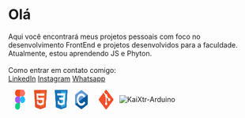 <h1>Olá</h1>

Aqui você encontrará meus projetos pessoais com foco no desenvolvimento FrontEnd e projetos desenvolvidos para a faculdade.
Atualmente, estou aprendendo JS e Phyton.
</br></br>
Como entrar em contato comigo: </br>
<a target="_blank" href="https://www.linkedin.com/in/larissa-pinheiro-dev/">LinkedIn</a>
<a target="_blank" href="https://www.instagram.com/_larisvp/">Instagram</a>
<a target="_blank" href="https://wa.me/61996378644">Whatsapp</a>

<!--
https://github.com/devicons/devicon/tree/master/icons
-->

<div>
  <img align="center" alt="KaiXtr-Figma" height="40" width="30" src="https://raw.githubusercontent.com/devicons/devicon/1119b9f84c0290e0f0b38982099a2bd027a48bf1/icons/figma/figma-original.svg"/>
  <img align="center" alt="KaiXtr-HTML" height="40" width="30" src="https://raw.githubusercontent.com/devicons/devicon/1119b9f84c0290e0f0b38982099a2bd027a48bf1/icons/html5/html5-original.svg"/>
  <img align="center" alt="KaiXtr-CSS" height="40" width="30" src="https://raw.githubusercontent.com/devicons/devicon/1119b9f84c0290e0f0b38982099a2bd027a48bf1/icons/css3/css3-original.svg"/>
  <img align="center" alt="KaiXtr-C" height="40" width="30" src="https://raw.githubusercontent.com/devicons/devicon/1119b9f84c0290e0f0b38982099a2bd027a48bf1/icons/c/c-original.svg"/>  
  <img align="center" alt="KaiXtr-Git" height="40" width="30" src="https://raw.githubusercontent.com/devicons/devicon/master/icons/git/git-original.svg"/>
  <img align="center" alt="KaiXtr-Arduino" height="40" width="30" src="https://github.com/LariGranger/LariGranger/assets/116392603/2afb7b34-d22e-4ca8-9c39-420964e751cd"/>
<div>
